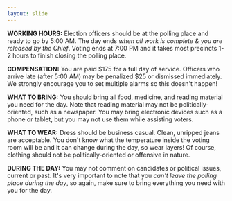 ```yaml
---
layout: slide
---
```


**WORKING HOURS:** Election officers should be at the polling place and ready to go by 5:00 AM. The day ends *when all work is complete &amp; you are released by the Chief*. Voting ends at 7:00 PM and it takes most precincts 1-2 hours to finish closing the polling place.

**COMPENSATION:** You are paid $175 for a full day of service. Officers who arrive late (after 5:00 AM) may be penalized $25 or dismissed immediately. We strongly encourage you to set multiple alarms so this doesn&#39;t happen!

**WHAT TO BRING:** You should bring all food, medicine, and reading material you need for the day. Note that reading material may not be politically-oriented, such as a newspaper. You may bring electronic devices such as a phone or tablet, but you may not use them while assisting voters.

**WHAT TO WEAR:** Dress should be business casual. Clean, unripped jeans are acceptable. You don&#39;t know what the temperature inside the voting room will be and it can change during the day, so wear layers! Of course, clothing should not be politically-oriented or offensive in nature.

**DURING THE DAY:** You may not comment on candidates or political issues, current or past. It&#39;s very important to note that you *can&#39;t leave the polling place during the day*, so again, make sure to bring everything you need with you for the day.